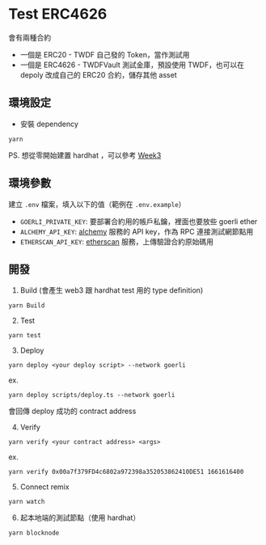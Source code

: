 # Test ERC4626

會有兩種合約

- 一個是 ERC20 - TWDF 自己發的 Token，當作測試用
- 一個是 ERC4626 - TWDFVault 測試金庫，預設使用 TWDF，也可以在 depoly 改成自己的 ERC20 合約，儲存其他 asset

## 環境設定

- 安裝 dependency

```
yarn
```

PS. 想從零開始建置 hardhat ，可以參考 [Week3](../week3/README.md)

## 環境參數

建立 `.env` 檔案，填入以下的值（範例在 `.env.example`）

- `GOERLI_PRIVATE_KEY`: 要部署合約用的帳戶私鑰，裡面也要放些 goerli ether
- `ALCHEMY_API_KEY`: [alchemy](https://dashboard.alchemy.com/) 服務的 API key，作為 RPC 連接測試網節點用
- `ETHERSCAN_API_KEY`: [etherscan](https://etherscan.io/) 服務，上傳驗證合約原始碼用

## 開發

1. Build (會產生 web3 跟 hardhat test 用的 type definition)

```
yarn Build
```

2. Test

```
yarn test
```

3. Deploy

```
yarn deploy <your deploy script> --network goerli
```

ex.

```
yarn deploy scripts/deploy.ts --network goerli
```

會回傳 deploy 成功的 contract address

4. Verify

```
yarn verify <your contract address> <args>
```

ex.

```
yarn verify 0x00a7f379FD4c6802a972398a352053862410DE51 1661616400
```

5. Connect remix

```
yarn watch
```

6. 起本地端的測試節點（使用 hardhat）

```
yarn blocknode
```
